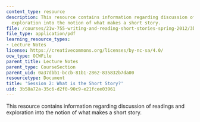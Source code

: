 ```yaml
---
content_type: resource
description: This resource contains information regarding discussion of readings and
  exploration into the notion of what makes a short story.
file: /courses/21w-755-writing-and-reading-short-stories-spring-2012/3b58a72a35c6d2f090c9e21fcee03961_MIT21W_755S12_ses2.pdf
file_type: application/pdf
learning_resource_types:
- Lecture Notes
license: https://creativecommons.org/licenses/by-nc-sa/4.0/
ocw_type: OCWFile
parent_title: Lecture Notes
parent_type: CourseSection
parent_uid: 0a37dbb1-bccb-81b1-2862-835832b7da00
resourcetype: Document
title: 'Session 2: What is the Short Story?'
uid: 3b58a72a-35c6-d2f0-90c9-e21fcee03961
---
```

This resource contains information regarding discussion of readings and exploration into the notion of what makes a short story.